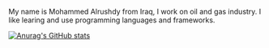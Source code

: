 My name is Mohammed Alrushdy from Iraq, I work on oil and gas industry. I like learing and use programming languages and frameworks.

[![Anurag's GitHub stats](https://github-readme-stats.vercel.app/api?username=rushdy87)](https://github.com/anuraghazra/github-readme-stats)
<!---
rushdy87/rushdy87 is a ✨ special ✨ repository because its `README.md` (this file) appears on your GitHub profile.
You can click the Preview link to take a look at your changes.
--->
